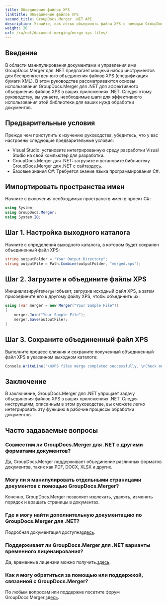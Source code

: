```yaml
---
title: Объединение файлов XPS
linktitle: Объединение файлов XPS
second_title: GroupDocs.Merger .NET API
description: Узнайте, как легко объединять файлы XPS с помощью GroupDocs.Merger для .NET. Упростите обработку документов в своих приложениях .NET.
weight: 20
url: /ru/net/document-merging/merge-xps-files/
---
```

## Введение
В области манипулирования документами и управления ими GroupDocs.Merger для .NET предлагает мощный набор инструментов для беспрепятственного объединения файлов XPS (спецификация бумаги XML). В этом руководстве рассматриваются основы использования GroupDocs.Merger для .NET для эффективного объединения файлов XPS в ваших приложениях .NET. Следуя этому руководству, вы узнаете, необходимые шаги для эффективного использования этой библиотеки для ваших нужд обработки документов.
## Предварительные условия
Прежде чем приступить к изучению руководства, убедитесь, что у вас настроены следующие предварительные условия:
- Visual Studio: установите интегрированную среду разработки Visual Studio на свой компьютер для разработки.
-  GroupDocs.Merger для .NET: загрузите и установите библиотеку GroupDocs.Merger для .NET с сайта[здесь](https://releases.groupdocs.com/merger/net/).
- Базовые знания C#: Требуется знание языка программирования C#.

## Импортировать пространства имен
Начните с включения необходимых пространств имен в проект C#:
```csharp
using System; 
using GroupDocs.Merger;
using System.IO;
```
## Шаг 1. Настройка выходного каталога
Начните с определения выходного каталога, в котором будет сохранен объединенный файл XPS:
```csharp
string outputFolder = "Your Output Directory";
string outputFile = Path.Combine(outputFolder, "merged.xps");
```
## Шаг 2. Загрузите и объедините файлы XPS
 Инициализируйте`Merger`объект, загрузив исходный файл XPS, а затем присоедините его к другому файлу XPS, чтобы объединить их:
```csharp
using (var merger = new Merger("Your Sample File"))
{
    merger.Join("Your Sample File");
    merger.Save(outputFile);
}
```
## Шаг 3. Сохраните объединенный файл XPS
Выполните процесс слияния и сохраните полученный объединенный файл XPS в указанном выходном каталоге:
```csharp
Console.WriteLine("\nXPS files merge completed successfully. \nCheck output in {0}", outputFolder);
```

## Заключение
В заключение, GroupDocs.Merger для .NET упрощает задачу объединения файлов XPS в ваших приложениях .NET. Следуя инструкциям, описанным в этом руководстве, вы сможете легко интегрировать эту функцию в рабочие процессы обработки документов.

## Часто задаваемые вопросы
### Совместим ли GroupDocs.Merger для .NET с другими форматами документов?
Да, GroupDocs.Merger поддерживает объединение различных форматов документов, таких как PDF, DOCX, XLSX и других.
### Могу ли я манипулировать отдельными страницами документов с помощью GroupDocs.Merger?
Конечно, GroupDocs.Merger позволяет извлекать, удалять, изменять порядок и вращать страницы в документах.
### Где я могу найти дополнительную документацию по GroupDocs.Merger для .NET?
 Подробная документация доступна[здесь](https://tutorials.groupdocs.com/merger/net/).
### Поддерживает ли GroupDocs.Merger для .NET варианты временного лицензирования?
 Да, временные лицензии можно получить.[здесь](https://purchase.groupdocs.com/temporary-license/).
### Как я могу обратиться за помощью или поддержкой, связанной с GroupDocs.Merger?
 По любым вопросам или поддержке посетите форум GroupDocs.Merger.[здесь](https://forum.groupdocs.com/c/merger/32).